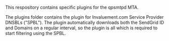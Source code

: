 This respository contains specific plugins for the qpsmtpd MTA.

The plugins folder contains the plugin for Invaluement.com Service Provider DNSBLs ("SPBL"). The plugin automatically downloads both the SendGrid ID and Domains on a regular interval, so the plugin is all which is required to start filtering using the SPBL.
